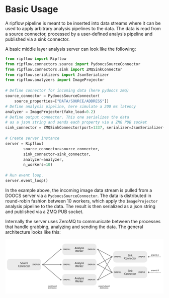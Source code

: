 # Basic Usage

A ripflow pipeline is meant to be inserted into data streams where it can be used to apply arbitrary analysis pipelines to the data. The data is read from a source connector, processed by a user-defined analysis pipeline and published via a sink connector.

A basic middle layer analysis server can look like the following:

```python
from ripflow import Ripflow
from ripflow.connectors.source import PydoocsSourceConnector
from ripflow.connectors.sink import ZMQSinkConnector
from ripflow.serializers import JsonSerializer
from ripflow.analyzers import ImageProjector

# Define connector for incoming data (here pydoocs zmq)
source_connector = PydoocsSourceConnector(
    source_properties=["DATA/SOURCE/ADDRESS"])
# Define analysis pipeline, here simulate a 200 ms latency
analyzer = ImageProjector(fake_load=0.2)
# Define output connector. This one serializes the data
# as a json string and sends each property via a ZMQ PUB socket
sink_connector = ZMQSinkConnector(port=1337, serializer=JsonSerializer())

# Create server instance
server = Ripflow(
        source_connector=source_connector,
        sink_connector=sink_connector,
        analyzer=analyzer,
        n_workers=10)

# Run event loop.
server.event_loop()
```

In the example above, the incoming image data stream is pulled from a DOOCS server via a `PydoocsSourceConnector`. The data is distributed in round-robin fashion between 10 workers, which apply the `ImageProjector` analysis pipeline to the data. The result is then serialized as a json string and published via a ZMQ PUB socket.

Internally the server uses ZeroMQ to communicate between the processes that handle grabbing, analyzing and sending the data. The general architecture looks like this:

![ripflow architecture](assets/ripflow_architecture.png)
